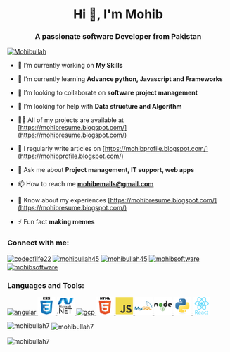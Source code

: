<h1 align="center">Hi 👋, I'm Mohib</h1>
<h3 align="center">A passionate software Developer from Pakistan</h3>

<p align="left"> <a href="https://twitter.com/mohibkhanmahsud" target="blank"><img src="https://img.shields.io/twitter/follow/mohibkhanmahsud?logo=twitter&style=for-the-badge" alt="Mohibullah" /></a> </p>

- 🔭 I’m currently working on **My Skills**

- 🌱 I’m currently learning **Advance python, Javascript and Frameworks**

- 👯 I’m looking to collaborate on **software project management**

- 🤝 I’m looking for help with **Data structure and Algorithm**

- 👨‍💻 All of my projects are available at [https://mohibresume.blogspot.com/](https://mohibresume.blogspot.com/)

- 📝 I regularly write articles on [https://mohibprofile.blogspot.com/](https://mohibprofile.blogspot.com/)

- 💬 Ask me about **Project management, IT support, web apps**

- 📫 How to reach me **mohibemails@gmail.com**

- 📄 Know about my experiences [https://mohibresume.blogspot.com/](https://mohibresume.blogspot.com/)

- ⚡ Fun fact **making memes**

<h3 align="left">Connect with me:</h3>
<p align="left">
<a href="https://twitter.com/codeoflife22" target="blank"><img align="center" src="https://raw.githubusercontent.com/rahuldkjain/github-profile-readme-generator/master/src/images/icons/Social/twitter.svg" alt="codeoflife22" height="30" width="40" /></a>
<a href="https://linkedin.com/in/mohibullah45" target="blank"><img align="center" src="https://raw.githubusercontent.com/rahuldkjain/github-profile-readme-generator/master/src/images/icons/Social/linked-in-alt.svg" alt="mohibullah45" height="30" width="40" /></a>
<a href="https://fb.com/mohibullah45" target="blank"><img align="center" src="https://raw.githubusercontent.com/rahuldkjain/github-profile-readme-generator/master/src/images/icons/Social/facebook.svg" alt="mohibullah45" height="30" width="40" /></a>
<a href="https://instagram.com/mohibsoftware" target="blank"><img align="center" src="https://raw.githubusercontent.com/rahuldkjain/github-profile-readme-generator/master/src/images/icons/Social/instagram.svg" alt="mohibsoftware" height="30" width="40" /></a>
<a href="https://www.youtube.com/c/mohibsoftware" target="blank"><img align="center" src="https://raw.githubusercontent.com/rahuldkjain/github-profile-readme-generator/master/src/images/icons/Social/youtube.svg" alt="mohibsoftware" height="30" width="40" /></a>
</p>

<h3 align="left">Languages and Tools:</h3>
<p align="left"> <a href="https://angular.io" target="_blank" rel="noreferrer"> <img src="https://angular.io/assets/images/logos/angular/angular.svg" alt="angular" width="40" height="40"/> </a> <a href="https://www.w3schools.com/css/" target="_blank" rel="noreferrer"> <img src="https://raw.githubusercontent.com/devicons/devicon/master/icons/css3/css3-original-wordmark.svg" alt="css3" width="40" height="40"/> </a> <a href="https://dotnet.microsoft.com/" target="_blank" rel="noreferrer"> <img src="https://raw.githubusercontent.com/devicons/devicon/master/icons/dot-net/dot-net-original-wordmark.svg" alt="dotnet" width="40" height="40"/> </a> <a href="https://cloud.google.com" target="_blank" rel="noreferrer"> <img src="https://www.vectorlogo.zone/logos/google_cloud/google_cloud-icon.svg" alt="gcp" width="40" height="40"/> </a> <a href="https://www.w3.org/html/" target="_blank" rel="noreferrer"> <img src="https://raw.githubusercontent.com/devicons/devicon/master/icons/html5/html5-original-wordmark.svg" alt="html5" width="40" height="40"/> </a> <a href="https://developer.mozilla.org/en-US/docs/Web/JavaScript" target="_blank" rel="noreferrer"> <img src="https://raw.githubusercontent.com/devicons/devicon/master/icons/javascript/javascript-original.svg" alt="javascript" width="40" height="40"/> </a> <a href="https://www.mysql.com/" target="_blank" rel="noreferrer"> <img src="https://raw.githubusercontent.com/devicons/devicon/master/icons/mysql/mysql-original-wordmark.svg" alt="mysql" width="40" height="40"/> </a> <a href="https://nodejs.org" target="_blank" rel="noreferrer"> <img src="https://raw.githubusercontent.com/devicons/devicon/master/icons/nodejs/nodejs-original-wordmark.svg" alt="nodejs" width="40" height="40"/> </a> <a href="https://www.python.org" target="_blank" rel="noreferrer"> <img src="https://raw.githubusercontent.com/devicons/devicon/master/icons/python/python-original.svg" alt="python" width="40" height="40"/> </a> <a href="https://reactjs.org/" target="_blank" rel="noreferrer"> <img src="https://raw.githubusercontent.com/devicons/devicon/master/icons/react/react-original-wordmark.svg" alt="react" width="40" height="40"/> </a> </p>

<p><img align="left" src="https://github-readme-stats.vercel.app/api/top-langs?username=mohibullah7&show_icons=true&locale=en&layout=compact" alt="mohibullah7" /></p>

<p>&nbsp;<img align="center" src="https://github-readme-stats.vercel.app/api?username=mohibullah7&show_icons=true&locale=en" alt="mohibullah7" /></p>

<p><img align="center" src="https://github-readme-streak-stats.herokuapp.com/?user=mohibullah7&" alt="mohibullah7" /></p>
